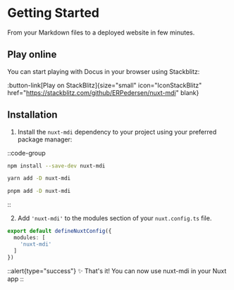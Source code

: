 # Getting Started

From your Markdown files to a deployed website in few minutes.

## Play online

You can start playing with Docus in your browser using Stackblitz:

:button-link[Play on StackBlitz]{size="small" icon="IconStackBlitz" href="https://stackblitz.com/github/ERPedersen/nuxt-mdi" blank}

## Installation

1. Install the `nuxt-mdi` dependency to your project using your preferred package manager:

::code-group

  ```bash [npm]
  npm install --save-dev nuxt-mdi
  ```

  ```bash [yarn]
  yarn add -D nuxt-mdi
  ```

  ```bash [pnpm]
  pnpm add -D nuxt-mdi
  ```

::

2. Add `'nuxt-mdi'` to the modules section of your `nuxt.config.ts` file.

```typescript [nuxt.config.ts]
export default defineNuxtConfig({
  modules: [
    'nuxt-mdi'
  ]
})
```

::alert{type="success"}
✨ That's it! You can now use nuxt-mdi in your Nuxt app
::
